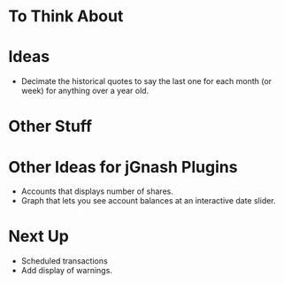 # To Think About


# Ideas
 - Decimate the historical quotes to say the last one for each month (or week) for anything over a year old.
 
 
# Other Stuff


# Other Ideas for jGnash Plugins
- Accounts that displays number of shares.
- Graph that lets you see account balances at an interactive date slider.


# Next Up
- Scheduled transactions
- Add display of warnings.